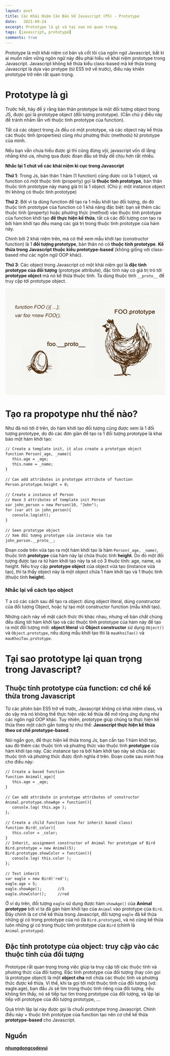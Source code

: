 ```yaml
---
layout: post
title: Các Khái Niệm Căn Bản Về Javascript (P5) - Prototype
date:   2021-09-24
excerpt: Prototype là gì và tại sao nó quan trọng.
tags: [javascript, prototype]
comments: true
---
```


Prototype là một khái niệm cơ bản và cốt lõi của ngôn ngữ Javascript, bất kì ai muốn nắm vững ngôn ngữ này đều phải hiểu về khái niệm prototype trong Javascript. Javascript không kế thừa kiểu class-based mà kế thừa trong Javascript là dựa vào protype (từ ES5 trở về trước), điều này khiến prototype trở nên rất quan trọng.

# Prototype là gì 

Trước hết, hãy để ý rằng bản thân prototype là một đối tượng object trong JS, được gọi là prototype object (đối tượng prototype). (Cần chú ý điều này để tránh nhầm lẫn với thuộc tính prototype của function).

Tất cả các object trong Js đều có một prototype, và các object này kế thừa các thuộc tính (properties) cũng như phương thức (methods) từ prototype của mình.

Nếu bạn vẫn chưa hiểu được gì thì cũng đừng vội, javascript vốn dĩ lằng nhằng khó ưa, nhưng qua được đoạn đầu sẽ thấy dễ chịu hơn rất nhiều.

**Nhắc lại 1 chút về các khái niệm kì cục trong Javascript**

**Thứ 1**: Trong Js, bản thân 1 hàm (1 function) cũng được coi là 1 object, và function có một thuộc tính (property) gọi là **thuộc tính prototype**, bản thân thuộc tính prototype này mang giá trị là 1 object. (Chú ý: một instance object thì không có thuộc tính prototype)

**Thứ 2**: Bởi vì ta dùng function để tạo ra 1 mẫu khởi tạo đối tượng, do đó thuộc tính prototype của function có 1 khả năng đặc biệt: bạn sẽ thêm các thuộc tính (property) hoặc phương thức (method) vào thuộc tính prototype của function khởi tạo **để thực hiện kế thừa**, tất cả các đối tượng con tạo ra bởi hàm khởi tạo đều mang các giá trị trong thuộc tính prototype của hàm này.

Chính bởi 2 khái niệm trên, mà có thể xem mẫu khởi tạo (constructor function) là 1 **đối tượng prototype**, bản thân nó có **thuộc tính prototype**. **Kế thừa trong Javascript thuộc kiểu prototype-based** (không giống với class-based như các ngôn ngữ OOP khác).

**Thứ 3**: Các object trong Javascript có một khái niệm gọi là **đặc tính prototype của đối tượng** (prototype attribute), đặc tính này có giá trị trỏ tới **prototype object** mà nó kế thừa thuộc tính. Ta dùng thuộc tính `__proto__` để truy cập tới prototype object.

![prototype](/assets/img/javascript/prototype.png)

# Tạo ra propotype như thế nào?

Như đã nói tới ở trên, do hàm khởi tạo đối tượng cũng được xem là 1 đối tượng prototype, do đó các đơn giản để tạo ra 1 đối tượng prototype là khai báo một hàm khởi tạo:

```
// Create a template init, it also create a prototype object
function Person(_age, _name){
   this.age = _age;
   this.name = _name;
}

// Can add attributes in prototype attribute of function
Person.prototype.height = 0;

// Create a instance of Person
// Have 3 attributes of template init Person
var john_person = new Person(10, "John");
for (var att in john_person){
   console.log(att);
}

// Seen prototype object
// Xem đối tượng prototype của instance vừa tạo
john_person.__proto__;
```

Đoạn code trên vừa tạo ra một hàm khởi tạo là hàm `Person(_age, _name)`, thuộc tính **prototype** của hàm này lại chứa thuộc tính **height**. Do đó một đối tượng được tạo ra từ hàm khởi tạo này ta sẽ có 3 thuộc tính: age, name, và height.
Nếu truy cập **prototype object** của object vừa tạo (instance vừa tạo), thì ta thấy object này là một object chứa 1 hàm khởi tạo và 1 thuộc tính (thuộc tính **height**).

### Nhắc lại về cách tạo object
T
a có các cách sau để tạo ra object: dùng object literal, dùng constructor của đối tượng Object, hoặc tự tạo một constructor function (mẫu khởi tạo).

Những cách này về mặt cách thức thì khác nhau, nhưng về bản chất chúng đều dùng tới hàm khởi tạo và các thuộc tính prototype của hàm này để tạo ra một đối tượng mới: **object literal** và **Object constructor** sử dụng `Object()` và `Object.prototype`, nếu dùng mẫu khởi tạo thì là `mauKhoiTao()` và `mauKhoiTao.prototype`.

# Tại sao prototype lại quan trọng trong Javascript?

## Thuộc tính prototype của function: cơ chế kế thừa trong Javascript

Từ các phiên bản ES5 trở về trước, Javascript không có khái niệm class, và do vậy mà nó không thể thực hiện việc kế thừa để mở rộng ứng dụng như các ngôn ngữ OOP khác. Tuy nhiên, prototype giúp chúng ta thực hiện kế thừa theo một cách gần tương tự như thế: **Javascript thực hiện kế thừa theo cơ chế prototype-based**.

Nói ngắn gọn, để thực hiện kế thừa trong Js, bạn cần tạo 1 hàm khởi tạo, sau đó thêm các thuộc tính và phương thức vào thuộc tính **prototype** của hàm khởi tạo này. Các instance tạo ra bởi hàm khởi tạo này sẽ chứa các thuộc tính và phương thức được định nghĩa ở trên. Đoạn code sau minh hoạ cho điều này:

```
// Create a based function  
function Animal(_age){
   this.age = _age;
}
 
// Can add attribute in prototype attributes of constructor 
Animal.prototype.showAge = function(){
   console.log( this.age );
};

// Create a child function (use for inherit based class) 
function Bird(_color){
   this.color = _color;
}
// Inherit, assignment constructor of Animal for prototype of Bird
Bird.prototype = new Animal(5);
Bird.prototype.showColor = function(){
   console.log( this.color );
};
 
// Test inherit
var eagle = new Bird('red');
eagle.age = 5;
eagle.showAge();       //5
eagle.showColor();     //red
```

Ở ví dụ trên, đối tượng `eagle` sử dụng được hàm `showAge()` của **Animal prototype** bởi vì ta đã gán hàm khởi tạo của `Animal` vào prototype của `Bird`.
Đây chính là cơ chế kế thừa trong Javascript, đối tượng `eagle` đã kế thừa những gì có trong prototype của nó (là `Bird.prototype`), và nó cũng kế thừa luôn những gì có trong thuộc tính prototype của `Bird` (chính là `Animal.prototype`).

## Đặc tính prototype của object: truy cập vào các thuộc tính của đối tượng

Prototype rất quan trọng trong việc giúp ta truy cập tới các thuộc tính và phương thức của đối tượng. Đặc tính prototype của đối tượng (hay còn gọi là prototype object) là một **object cha** nơi chứa các thuộc tính và phương thức được kế thừa. Vì thế, khi ta gọi tới một thuộc tính của đối tượng (vd: eagle.age), ban đầu Js sẽ tìm trong thuộc tính riêng của đối tượng, nếu không tìm thấy, nó sẽ tiếp tục tìm trong prototype của đối tượng, và lặp lại tiếp với prototype của đối tượng prototype, … 

Quá trình lặp lại này được gọi là chuỗi prototype trong Javascript. Chính điều này + thuộc tính prototype của function tạo nên cơ chế kế thừa **prototype-based** cho Javascript.

## Nguồn

[**nhungdongcodevui**](https://nhungdongcodevui.com/2017/05/24/javascript-prototype-trong-javascript-la-gi-va-tai-sao-no-lai-quan-trong/)
